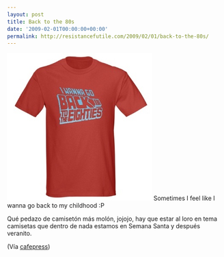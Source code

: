 ```yaml
---
layout: post
title: Back to the 80s
date: '2009-02-01T00:00:00+00:00'
permalink: http://resistancefutile.com/2009/02/01/back-to-the-80s/
---
```

<img src="/assets/zz05fc7bf0.jpg" alt="Back to 80s" title="Back to 80s" width="339" height="345" class="centro" />
Sometimes I feel like I wanna go back to my childhood :P

Qué pedazo de camisetón más molón, jojojo, hay que estar al loro en tema camisetas que dentro de nada estamos en Semana Santa y después veranito.

(Vía <a href="http://www.cafepress.com/detourdesign/6414725">cafepress</a>)
